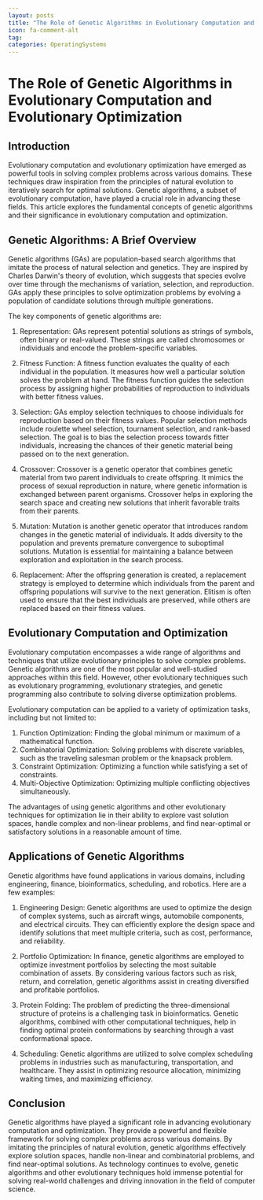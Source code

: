 ```yaml
---
layout: posts
title: "The Role of Genetic Algorithms in Evolutionary Computation and Evolutionary Optimization"
icon: fa-comment-alt
tag:      
categories: OperatingSystems
---
```



# The Role of Genetic Algorithms in Evolutionary Computation and Evolutionary Optimization

## Introduction

Evolutionary computation and evolutionary optimization have emerged as powerful tools in solving complex problems across various domains. These techniques draw inspiration from the principles of natural evolution to iteratively search for optimal solutions. Genetic algorithms, a subset of evolutionary computation, have played a crucial role in advancing these fields. This article explores the fundamental concepts of genetic algorithms and their significance in evolutionary computation and optimization.

## Genetic Algorithms: A Brief Overview

Genetic algorithms (GAs) are population-based search algorithms that imitate the process of natural selection and genetics. They are inspired by Charles Darwin's theory of evolution, which suggests that species evolve over time through the mechanisms of variation, selection, and reproduction. GAs apply these principles to solve optimization problems by evolving a population of candidate solutions through multiple generations.

The key components of genetic algorithms are:

1. Representation: GAs represent potential solutions as strings of symbols, often binary or real-valued. These strings are called chromosomes or individuals and encode the problem-specific variables.

2. Fitness Function: A fitness function evaluates the quality of each individual in the population. It measures how well a particular solution solves the problem at hand. The fitness function guides the selection process by assigning higher probabilities of reproduction to individuals with better fitness values.

3. Selection: GAs employ selection techniques to choose individuals for reproduction based on their fitness values. Popular selection methods include roulette wheel selection, tournament selection, and rank-based selection. The goal is to bias the selection process towards fitter individuals, increasing the chances of their genetic material being passed on to the next generation.

4. Crossover: Crossover is a genetic operator that combines genetic material from two parent individuals to create offspring. It mimics the process of sexual reproduction in nature, where genetic information is exchanged between parent organisms. Crossover helps in exploring the search space and creating new solutions that inherit favorable traits from their parents.

5. Mutation: Mutation is another genetic operator that introduces random changes in the genetic material of individuals. It adds diversity to the population and prevents premature convergence to suboptimal solutions. Mutation is essential for maintaining a balance between exploration and exploitation in the search process.

6. Replacement: After the offspring generation is created, a replacement strategy is employed to determine which individuals from the parent and offspring populations will survive to the next generation. Elitism is often used to ensure that the best individuals are preserved, while others are replaced based on their fitness values.

## Evolutionary Computation and Optimization

Evolutionary computation encompasses a wide range of algorithms and techniques that utilize evolutionary principles to solve complex problems. Genetic algorithms are one of the most popular and well-studied approaches within this field. However, other evolutionary techniques such as evolutionary programming, evolutionary strategies, and genetic programming also contribute to solving diverse optimization problems.

Evolutionary computation can be applied to a variety of optimization tasks, including but not limited to:

1. Function Optimization: Finding the global minimum or maximum of a mathematical function.
2. Combinatorial Optimization: Solving problems with discrete variables, such as the traveling salesman problem or the knapsack problem.
3. Constraint Optimization: Optimizing a function while satisfying a set of constraints.
4. Multi-Objective Optimization: Optimizing multiple conflicting objectives simultaneously.

The advantages of using genetic algorithms and other evolutionary techniques for optimization lie in their ability to explore vast solution spaces, handle complex and non-linear problems, and find near-optimal or satisfactory solutions in a reasonable amount of time.

## Applications of Genetic Algorithms

Genetic algorithms have found applications in various domains, including engineering, finance, bioinformatics, scheduling, and robotics. Here are a few examples:

1. Engineering Design: Genetic algorithms are used to optimize the design of complex systems, such as aircraft wings, automobile components, and electrical circuits. They can efficiently explore the design space and identify solutions that meet multiple criteria, such as cost, performance, and reliability.

2. Portfolio Optimization: In finance, genetic algorithms are employed to optimize investment portfolios by selecting the most suitable combination of assets. By considering various factors such as risk, return, and correlation, genetic algorithms assist in creating diversified and profitable portfolios.

3. Protein Folding: The problem of predicting the three-dimensional structure of proteins is a challenging task in bioinformatics. Genetic algorithms, combined with other computational techniques, help in finding optimal protein conformations by searching through a vast conformational space.

4. Scheduling: Genetic algorithms are utilized to solve complex scheduling problems in industries such as manufacturing, transportation, and healthcare. They assist in optimizing resource allocation, minimizing waiting times, and maximizing efficiency.

## Conclusion

Genetic algorithms have played a significant role in advancing evolutionary computation and optimization. They provide a powerful and flexible framework for solving complex problems across various domains. By imitating the principles of natural evolution, genetic algorithms effectively explore solution spaces, handle non-linear and combinatorial problems, and find near-optimal solutions. As technology continues to evolve, genetic algorithms and other evolutionary techniques hold immense potential for solving real-world challenges and driving innovation in the field of computer science.
